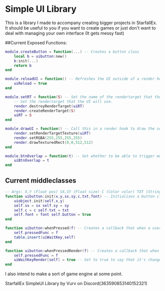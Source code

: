 # Simple UI Library

This is a library I made to accompany creating bigger projects in StarfallEx.
It should be useful to you if you want to create games or just don't want to deal with
managing your own interface (It gets messy fast)

##Current Exposed Functions:

```lua
module.createButton = function(...) -- Creates a button class
    local b = uibutton:new()
    b:init(...)
    return b
end

module.reloadUI = function() -- Refreshes the UI outside of a render hook.
    uiReload = true
end

module.setRT = function(S) -- Set the name of the rendertarget that the UI will use. Destroys and creates the RT for you.
    -- Set the rendertarget that the UI will use.
    render.destroyRenderTarget(uiRT)
    render.createRenderTarget(S)
    uiRT = S
end

module.drawUI = function() -- Call this in a render hook to draw the separate UI rendertarget.
    render.setRenderTargetTexture(uiRT)
    render.setRGBA(255,255,255,255)
    render.drawTexturedRect(0,0,512,512)
end

module.btnOverlap = function(t) -- Set whether to be able to trigger multiple buttons in one press.
    uiBtnOverlap = t
end
```

## Current middleclasses
```lua
-- Args: X,Y (Float pos) SX,SY (Float size) C (Color color) TXT (String text) FONT (Optional Font Class)
function uibutton:init(x,y,sx,sy,c,txt,font) -- Initializes a button class
    uiobject.init(self,x,y)
    self.sx = sx self.sy = sy
    self.c = c self.txt = txt
    self.font = font self.button = true
end

function uibutton:whenPressed(f) -- Creates a callback that when a user interacts with a ui element, the function will be called (OUTSIDE OF A RENDER HOOK, WILL BE EXECUTED ONCE). Args given: Btn object
    self.pressedFunc = f
    table.insert(uiWaitKey,self)
end

function uibutton:whenPressedRender(f) -- Creates a callback that when a user interacts with a ui element, the function will be called. (THIS IS IN A RENDER HOOK.) Args given: Btn object, Bool changed
    self.pressedFunc = f
    uiWaitKeyRender[self] = true -- Set to true to say that it's changed
end
```
I also intend to make a sort of game engine at some point.

StarfallEx SimpleUI Library by Vurv on Discord(363590853140152321)